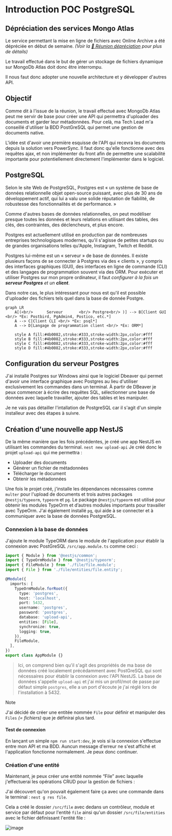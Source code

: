 # Introduction POC PostgreSQL

## Dépréciation des services Mongo Atlas

Le service permettant la mise en ligne de fichiers avec Online Archive a été dépréciée en début de semaine. *(Voir la [🛑 Réunion dépréciation](https://github.com/users/theox33/projects/1/views/1?pane=issue&itemId=80737220) pour plus de détails)*

Le travail effectué dans le but de gérer un stockage de fichiers dynamique sur MongoDb Atlas doit donc être interrompu.

Il nous faut donc adopter une nouvelle architecture et y développer d'autres API.

## Objectif

Comme dit à l'issue de la réunion, le travail effectué avec MongoDb Atlas peut me servir de base pour créer une API qui permettra d'uploader des documents et garder leur métadonnées. Pour celà, ma Tech Lead m'a conseillé d'utiliser la BDD PostGreSQL qui permet une gestion de documents native.

L'idée est d'avoir une première esquisse de l'API qui recevra les documents depuis la solution vers PowerSync. Il faut donc qu'elle fonctionne avec des requêtes ajax, et non implémenter du front afin de permettre une scalabilité importante pour potentiellement directement l'implémenter dans le logiciel.

## PostgreSQL

Selon le site Web de PostgreSQL, Postgres est « un système de base de données relationnelle objet open-source puissant, avec plus de 30 ans de développement actif, qui lui a valu une solide réputation de fiabilité, de robustesse des fonctionnalités et de performance. »

Comme d'autres bases de données relationnelles, on peut modéliser presque toutes les données et leurs relations en utilisant des tables, des clés, des contraintes, des déclencheurs, et plus encore.

Postgres est actuellement utilisé en production par de nombreuses entreprises technologiques modernes, qu'il s'agisse de petites startups ou de grandes organisations telles qu'Apple, Instagram, Twitch et Reddit.

Postgres lui-même est un « serveur » de base de données. Il existe plusieurs façons de se connecter à Postgres via des « clients », y compris des interfaces graphiques (GUI), des interfaces en ligne de commande (CLI) et des langages de programmation souvent via des ORM.
Pour exécuter et utiliser Postgres sur mon propre ordinateur, il faut *configurer à la fois un **serveur Postgres** et un **client***.

Dans notre cas, le plus intéressant pour nous est qu'il est possible d'uploader des fichiers tels quel dans la base de donnée Postgre.

``` mermaid
graph LR
    A[(<br/>‎ ‎‎ ‎  ‎ ‎ Serveur‎ ‎ ‎ ‎ ‎ ‎  <br/> Postgre<br/>‎ )] --> B[Client GUI <br/> *Ex: Postbird, PgAdmin4, Postico, etc.*]
    A --> C[Client CLI <br/> *Ex: psql*]
    A --> D[Langage de programmation client <br/> *Ex: ORM*]
    
    style A fill:#4b0082,stroke:#333,stroke-width:2px,color:#fff
    style B fill:#4b0082,stroke:#333,stroke-width:2px,color:#fff
    style C fill:#4b0082,stroke:#333,stroke-width:2px,color:#fff
    style D fill:#4b0082,stroke:#333,stroke-width:2px,color:#fff
```

## Configuration du serveur Postgres

J'ai installé Postgres sur Windows ainsi que le logiciel Dbeaver qui permet d'avoir une interface graphique avec Postgres au lieu d'utiliser exclusivement les commandes dans un terminal.
À partir de DBeaver je peux commencer à écrire des requêtes SQL, sélectionner une base de données avec laquelle travailler, ajouter des tables et les manipuler.

Je ne vais pas détailler l'intallation de PostgreSQL car il s'agit d'un simple installeur avec des étapes à suivre.

## Création d'une nouvelle app NestJS

De la même manière que les fois précédentes, je créé une app NestJS en utilisant les commandes du terminal. `nest new upload-api`
Je créé donc le projet `upload-api` qui me permettra :
- Uploader des documents
- Générer un fichier de métadonnées
- Télécharger le document
- Obtenir les métadonnées

Une fois le projet créé, j'installe les dépendances nécessaires comme `multer` pour l'upload de documents et trois autres packages `@nestjs/typeorm`, `typeorm` et `pg`. Le package `@nestjs/typeorm` est utilisé pour obtenir les modules TypeOrm et d’autres modules importants pour travailler avec TypeOrm. J'ai également installé `pg`, qui aide à se connecter et à communiquer avec la base de données PostgreSQL.

### Connexion à la base de données

J'ajoute le module TypeORM dans le module de l'application pour établir la connexion avec PostGreSQL `/src/app.module.ts` comme ceci :

``` typescript
import { Module } from '@nestjs/common';
import { TypeOrmModule } from '@nestjs/typeorm';
import { FileModule } from './file/file.module';
import { File } from './file/entities/file.entity';

@Module({
  imports: [
    TypeOrmModule.forRoot({
      type: 'postgres',
      host: 'localhost',
      port: 5432,
      username: 'postgres',
      password: 'postgres',
      database: 'upload-api',
      entities: [File],
      synchronize: true,
      logging: true,
    }),
    FileModule,
  ],
})
export class AppModule {}
```

> Ici, on comprend bien qu'il s'agit des propriétés de ma base de données créé localement précédamment avec PostGreSQL qui sont nécessaires pour établir la connexion avec l'API NestJS. La base de données s'appelle `upload-api` et j'ai mis un profil/mot de passe par défaut simple `postgres`, elle a un port d'écoute je j'ai réglé lors de l'installation à 5432.

> [!NOTE]
> J'ai décidé de créer une entitée nommée `File` pour définir et manipuler des `Files` *(= fichiers)* que je définirai plus tard.

#### Test de connexion

En lançant un simple `npm run start:dev`, je vois si la connexion s'effectue entre mon API et ma BDD.
Auncun message d'erreur ne s'est affiché et l'application fonctionne normalement. Je peux donc continuer.

### Création d'une entité

Maintenant, je peux créer une entité nommée “File” avec laquelle j'effectuerai les opérations CRUD pour la gestion de fichiers :

J'ai découvert qu'on pouvait également faire ça avec une commande dans le terminal : `nest g res file`.

Cela a créé le dossier `/src/file` avec dedans un contrôleur, module et service par défaut pour l'entité `file` ainsi qu'un dossier `/src/file/entities` avec le fichier définissant l'entité file :

![image](https://github.com/user-attachments/assets/3908155d-0645-4287-945d-7c7fc4728c46)


